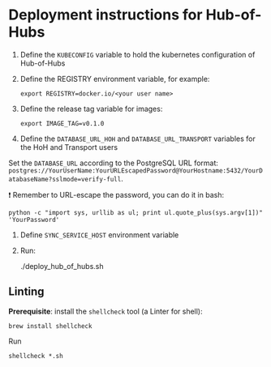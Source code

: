# Deployment instructions for Hub-of-Hubs

1.  Define the `KUBECONFIG` variable to hold the kubernetes configuration of Hub-of-Hubs

1.  Define the REGISTRY environment variable, for example:

    ```
    export REGISTRY=docker.io/<your user name>
    ```

1.  Define the release tag variable for images:

    ```
    export IMAGE_TAG=v0.1.0
    ```

1.  Define the `DATABASE_URL_HOH` and `DATABASE_URL_TRANSPORT` variables for the HoH and Transport users

Set the `DATABASE_URL` according to the PostgreSQL URL format: `postgres://YourUserName:YourURLEscapedPassword@YourHostname:5432/YourDatabaseName?sslmode=verify-full`.

:exclamation: Remember to URL-escape the password, you can do it in bash:

```
python -c "import sys, urllib as ul; print ul.quote_plus(sys.argv[1])" 'YourPassword'
```

1.  Define `SYNC_SERVICE_HOST` environment variable

1.  Run:

    ./deploy_hub_of_hubs.sh

## Linting

**Prerequisite**: install the `shellcheck` tool (a Linter for shell):

```
brew install shellcheck
```

Run
```
shellcheck *.sh
```
